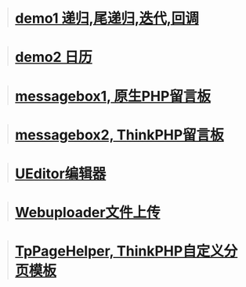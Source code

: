 > # [demo1 递归,尾递归,迭代,回调](http://www.source-open.com/469931)

> # [demo2 日历](http://www.source-open.com/479032)

> # [messagebox1, 原生PHP留言板](http://www.source-open.com/478221)

> # [messagebox2, ThinkPHP留言板](http://www.source-open.com/478221)

> # [UEditor编辑器](http://www.source-open.com/469930)

> # [Webuploader文件上传](http://www.source-open.com/469929)

> # [TpPageHelper, ThinkPHP自定义分页模板](https://www.kancloud.cn/xiaohuamao/gprc/478223)